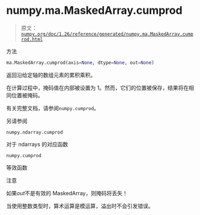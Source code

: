 # numpy.ma.MaskedArray.cumprod

> 原文：[`numpy.org/doc/1.26/reference/generated/numpy.ma.MaskedArray.cumprod.html`](https://numpy.org/doc/1.26/reference/generated/numpy.ma.MaskedArray.cumprod.html)

方法

```py
ma.MaskedArray.cumprod(axis=None, dtype=None, out=None)
```

返回沿给定轴的数组元素的累积乘积。

在计算过程中，掩码值在内部被设置为 1。然而，它们的位置被保存，结果将在相同位置被掩码。

有关完整文档，请参阅`numpy.cumprod`。

另请参阅

`numpy.ndarray.cumprod`

对于 ndarrays 的对应函数

`numpy.cumprod`

等效函数

注意

如果*out*不是有效的 MaskedArray，则掩码将丢失！

当使用整数类型时，算术运算是模运算，溢出时不会引发错误。
